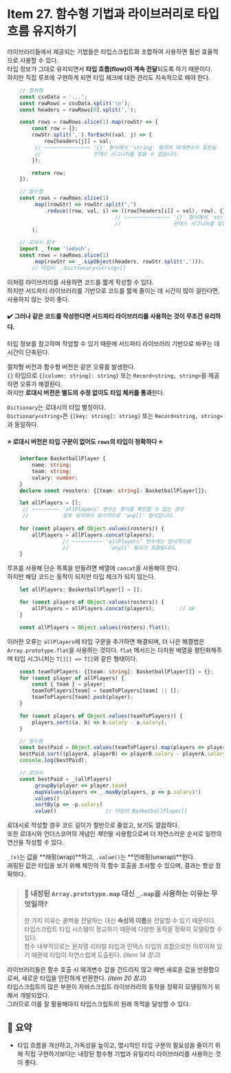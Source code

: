 # Item 27. 함수형 기법과 라이브러리로 타입 흐름 유지하기

라이브러리들에서 제공되는 기법들은 타입스크립트와 조합하여 사용하면 훨씬 효율적으로 사용할 수 있다.  
타입 정보가 그대로 유지되면서 **타입 흐름(flow)이 계속 전달**되도록 하기 때문이다.  
하지만 직접 루프에 구현하게 되면 타입 체크에 대한 관리도 지속적으로 해야 한다.  
```typescript
    // 절차형
    const csvData = '...';
    const rawRows = csvData.split('\n');
    const headers = rawRows[0].split(',');

    const rows = rawRows.slice(1).map(rowStr => {
        const row = {};
        rowStr.split(',').forEach((val, j) => {
            row[headers[j]] = val;
         // ~~~~~~~~~~~~~~~ '{}' 형식에서 'string' 형식의 매개변수가 포한됨
         //                 인덱스 시그니처를 찾을 수 없습니다.
        });

        return row;
    });
```
```typescript
    // 함수형
    const rows = rawRows.slice(1)
        .map((rowStr) => rowStr.split(",")
            .reduce((row, val, i) => ((row[headers[i]] = val), row), {})
                                   // ~~~~~~~~~~~~~~~ '{}' 형식에서 'string' 형식의 매개변수가 포한됨
                                   //                 인덱스 시그니처를 찾을 수 없습니다.
        );
```
```typescript
    // 로대시 함수
    import _ from 'lodash';
    const rows = rawRows.slice(1)
        .map(rowStr => _.sipObject(headers, rowStr.split(',')));
        // 타입이 _.Dictionary<string>[]
```
이처럼 라이브러리를 사용하면 코드를 짧게 작성할 수 있다.  
하지만 서드파티 라이브러리를 기반으로 코드를 짧게 줄이는 데 시간이 많이 걸린다면, 사용하지 않는 것이 좋다.  

#### ✔️ 그러나 같은 코드를 작성한다면 서드파티 라이브러리를 사용하는 것이 무조건 유리하다.

타입 정보를 참고하며 작업할 수 있기 때문에 서드파티 라이브러리 기반으로 바꾸는 데 시간이 단축된다.  
  
절차형 버전과 함수형 버전은 같은 오류를 발생한다.  
`{}` 타입으로 `{[column: string]: string}` 또는 `Record<string, string>`을 제공하면 오류가 해결된다.  
하지만 **로대시 버전은 별도의 수정 없이도 타입 체커를 통과**한다.  
  
`Dictionary`는 로대시의 타입 별칭이다.  
`Dictionary<string>`은 `{[key: string]: string}` 또는 `Record<string, string>`과 동일하다.  

#### ⭐ 로대시 버전은 타입 구문이 없어도 `rows`의 타입이 정확하다 ⭐

```typescript
    interface BasketballPlayer {
        name: string;
        team: string;
        salary: number;
    }
    declare const reosters: {[team: string]: BasketballPlayer[]};
```
```typescript
    let allPlayers = [];
     // ~~~~~~~~~ 'allPlayers' 변수는 형식을 확인할 수 없는 경우
     //           일부 위치에서 암시적으로 'any[]' 형식입니다.
    
    for (const players of Object.values(rosters)) {
        allPlayers = allPlayers.concat(players);
                  // ~~~~~~~~~~ 'allPlayers' 변수에는 암시적으로
                  //             'any[]' 형식이 포함됩니다.
    }
```
루프를 사용해 단순 목록을 만들려면 배열에 `concat`을 사용해야 한다.  
하지만 해당 코드는 동작이 되지만 타입 체크가 되지 않는다.  
```typescript
    let allPlayers: BasketballPlayer[] = [];

    for (const players of Object.values(rosters)) {
        allPlayers = allPlayers.concat(players);        // ok
    }
```
``` typescript
    const allPlayers = Object.values(rosters).flat();
```
이러한 오류는 `allPlayers`에 타입 구문을 추가하면 해결되며, 더 나은 해결법은 `Array.prototype.flat`을 사용하는 것이다. 
`flat` 메서드는 다차원 배열을 평탄화해주며 타입 시그니처는 `T[][] => T[]`와 같은 형태이다.  
  
```typescript
    const teamToPlayers: {[team: string]: BasketballPlayer[]} = {};
    for (const player of allPlayers) {
        const { team } = player;
        teamToPlayers[team] = teamToPlayers[team] || [];
        teamToPlayers[team].push(player);
    }

    for (const players of Object.values(teamToPlayers)) {
        players.sort((a, b) => b.salary - a.salary);
    }

    // 함수형
    const bestPaid = Object.values(teamToPlayers).map(players => players[0]);
    bestPaid.sort((playerA, playerB) => playerB.salary - playerA.salary);
    console.log(bestPaid);
```
```typescript
    // 로대시
    const bestPaid = _(allPlayers)
        .groupBy(player => player.team)
        .mapValues(players => _.maxBy(players, p => p.salary)!)
        .values()
        .sortBy(p => -p.salary)
        .value()                // 타입이 BasketballPlayer[]
```
로대시로 작성할 경우 코드 길이가 절반으로 줄었고, 보기도 깔끔하다.  
또한 로대시와 언더스코어의 개념인 *체인*을 사용함으로써 더 자연스러운 순서로 일련의 연산을 작성할 수 있다.  
  
`_(v)`는 값을 **래핑(wrap)**하고, `.value()`는 **언래핑(unwrap)**한다.  
래핑된 값은 타입을 보기 위해 체인의 각 함수 호출을 조사할 수 있으며, 결과는 항상 정확하다.  

> ### 🤔 내장된 `Array.prototype.map` 대신 `_.map`을 사용하는 이유는 무엇일까?
> 한 가지 이유는 콜백을 전달하는 대신 **속성의 이름**을 전달할 수 있기 때문이다.  
> 타입스크립트 타입 시스템이 정교하기 때문에 다양한 동작을 정확히 모델링할 수 있다.  
> 함수 내부적으로는 문자열 리터럴 타입과 인덱스 타입의 조합으로만 이루어져 있기 때문에 타입이 자연스럽게 도출된다. *(Item 14 참고)*  

라이브러리들은 함수 호출 시 매개변수 값을 건드리지 않고 매번 새로운 값을 반환함으로써, 새로운 타입을 안전하게 반환한다. *(Item 20 참고)*  
타입스크립트의 많은 부분이 자바스크립트 라이브러리의 동작을 정확히 모델링하기 위해서 개발되었다.  
그러므로 이를 잘 활용해야지 타입스크립트의 원래 목적을 달성할 수 있다.  

## 📝 요약
- 타입 흐름을 개선하고, 가독성을 높이고, 명시적인 타입 구문의 필요성을 줄이기 위해 직접 구현하기보다는 내장된 함수형 기법과 유틸리티 라이브러리를 사용하는 것이 좋다.